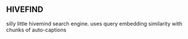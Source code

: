 ## HIVEFIND

silly little hivemind search engine. uses query embedding similarity with chunks of auto-captions 
